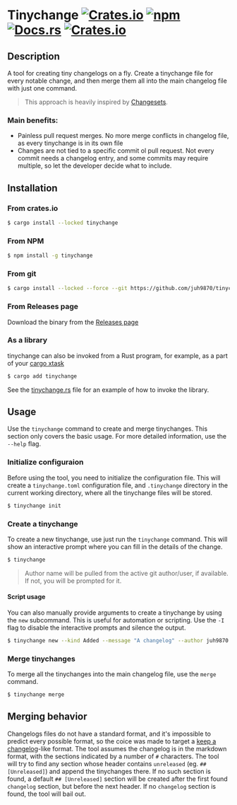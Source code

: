 # Tinychange [![Crates.io](https://img.shields.io/crates/v/tinychange)](https://crates.io/crates/tinychange) [![npm](https://img.shields.io/npm/v/tinychange)](https://www.npmjs.com/package/tinychange) [![Docs.rs](https://img.shields.io/docsrs/tinychange)](https://docs.rs/tinychange) [![Crates.io](https://img.shields.io/crates/d/tinychange)](https://crates.io/crates/tinychange) 

## Description

A tool for creating tiny changelogs on a fly. Create a tinychange file for every notable change, and then merge them all into the main changelog file with just one command.

> This approach is heavily inspired by [Changesets](https://github.com/changesets/changesets).

### Main benefits:
- Painless pull request merges. No more merge conflicts in changelog file, as every tinychange is in its own file
- Changes are not tied to a specific commit ol pull request. Not every commit needs a changelog entry, and some commits may require multiple, so let the developer decide what to include.

## Installation

### From crates.io
```sh
$ cargo install --locked tinychange
```

### From NPM
```sh
$ npm install -g tinychange
```

### From git
```sh
$ cargo install --locked --force --git https://github.com/juh9870/tinychange
```

### From Releases page
Download the binary from the [Releases page](https://github.com/juh9870/tinychange/releases/latest)

### As a library
tinychange can also be invoked from a Rust program, for example, as a part of your [cargo xtask](https://github.com/matklad/cargo-xtask)

```sh
$ cargo add tinychange
```

See the [tinychange.rs](src/bin/tinychange.rs) file for an example of how to invoke the library.

## Usage

Use the `tinychange` command to create and merge tinychanges. This section only covers the basic usage. For more detailed information, use the `--help` flag.

### Initialize configuraion
Before using the tool, you need to initialize the configuration file. This will create a `tinychange.toml` configuration file, and `.tinychange` directory in the current working directory, where all the tinychange files will be stored.

```sh
$ tinychange init
```

### Create a tinychange
To create a new tinychange, use just run the `tinychange` command. This will show an interactive prompt where you can fill in the details of the change.

```sh
$ tinychange
```

> Author name will be pulled from the active git author/user, if available. If not, you will be prompted for it.

#### Script usage

You can also manually provide arguments to create a tinychange by using the `new` subcommand. This is useful for automation or scripting. Use the `-I` flag to disable the interactive prompts and silence the output.

```sh
$ tinychange new --kind Added --message "A changelog" --author juh9870
```

### Merge tinychanges
To merge all the tinychanges into the main changelog file, use the `merge` command.

```sh
$ tinychange merge
```

## Merging behavior

Changelogs files do not have a standard format, and it's impossible to predict every possible format, so the coice was made to target a [keep a changelog](https://keepachangelog.com/en/1.1.0/)-like format. The tool assumes the changelog is in the markdown format, with the sections indicated by a number of `#` characters. The tool will try to find any section whose header contains `unreleased` (eg. `## [Unreleased]`) and append the tinychanges there. If no such section is found, a default `## [Unreleased]` section will be created after the first found `changelog` section, but before the next header. If no `changelog` section is found, the tool will bail out.